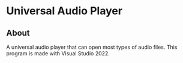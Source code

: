 # Universal Audio Player
## About
A universal audio player that can open most types of audio files.
This program is made with Visual Studio 2022.
